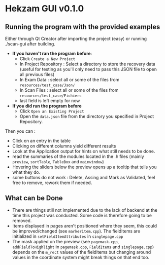 # Hekzam GUI v0.1.0

## Running the program with the provided examples
Either through Qt Creator after importing the project (easy) 
or running ./scan-gui after building.
- **If you haven't ran the program before**:
    - Click `Create a New Project`
    - In Project Repository : Select a directory to store the recovery data (useful for testing 
as you'll only need to pass this JSON file to open all previous files)
    - In Exam Data : select all or some of the files from `resources/test_case/Json/`
    - In Scan Files : select all or some of the files from `resources/test_case/Fichiers`
    - last field is left empty for now
- **If you did run the program before**
    - Click `Open an Existing Project`
    - Open the `data.json` file from the directory you specified in Project Repository.

Then you can :
 - Click on an entry in the table
 - Clicking on different columns yield different results
 - Look at the Application output for hints on what still needs to be done.
 - read the summaries of the modules located in the .h files (mainly `preview`, 
 `sortTable`, `TableBox` and `mainwindow`)
 - Hovering the sliders below the preview opens up a tooltip that tells you what they do.
 - some buttons do not work : Delete, Assing and Mark as Validated, 
 feel free to remove, rework them if needed.
## What can be Done
- There are things still not implemented due to the lack of backend at the time
this project was conducted. Some code is therefore going to be removed.
- Items displayed in pages aren't positioned where they seem, this could be 
improved/changed (see `markeritem.cpp`). The fieldItems are initialized in 
 `setFieldItemAttributes` in `singlepage.cpp`
- The mask applied on the preview (see `pagemask.cpp`, `addFieldToHighlight` 
in `pagemask.cpp`, `FieldItems` and `singlepage.cpp`)
depends on the `m_rect` values of the fieldItems but changing 
around values in the coordinate system might break things on that end too.
